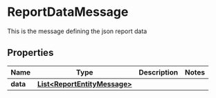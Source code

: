 

# ReportDataMessage

This is the message defining the json report data

## Properties

| Name | Type | Description | Notes |
|------------ | ------------- | ------------- | -------------|
|**data** | [**List&lt;ReportEntityMessage&gt;**](ReportEntityMessage.md) |  |  |



